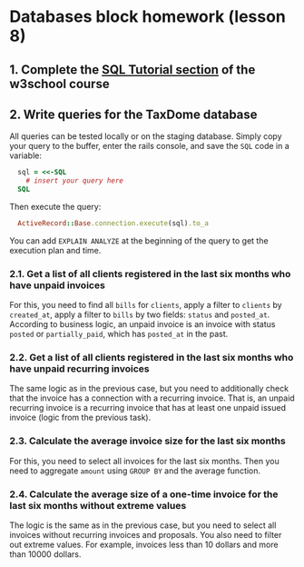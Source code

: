 # Databases block homework (lesson 8)

## 1. Complete the [SQL Tutorial section](https://www.w3schools.com/sql/default.asp) of the w3school course

## 2. Write queries for the TaxDome database

All queries can be tested locally or on the staging database. Simply copy your query to the buffer, enter the rails console, and save the `SQL` code in a variable:

```ruby
  sql = <<-SQL
    # insert your query here
  SQL
```

Then execute the query:

```ruby
  ActiveRecord::Base.connection.execute(sql).to_a
```

You can add `EXPLAIN ANALYZE` at the beginning of the query to get the execution plan and time.

### 2.1. Get a list of all clients registered in the last six months who have unpaid invoices

For this, you need to find all `bills` for `clients`, apply a filter to `clients` by `created_at`, apply a filter to `bills` by two fields: `status` and `posted_at`. According to business logic, an unpaid invoice is an invoice with status `posted` or `partially_paid`, which has `posted_at` in the past.

### 2.2. Get a list of all clients registered in the last six months who have unpaid recurring invoices

The same logic as in the previous case, but you need to additionally check that the invoice has a connection with a recurring invoice. That is, an unpaid recurring invoice is a recurring invoice that has at least one unpaid issued invoice (logic from the previous task).

### 2.3. Calculate the average invoice size for the last six months

For this, you need to select all invoices for the last six months. Then you need to aggregate `amount` using `GROUP BY` and the average function.

### 2.4. Calculate the average size of a one-time invoice for the last six months without extreme values

The logic is the same as in the previous case, but you need to select all invoices without recurring invoices and proposals. You also need to filter out extreme values. For example, invoices less than 10 dollars and more than 10000 dollars.
